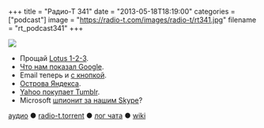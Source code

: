 +++
title = "Радио-Т 341"
date = "2013-05-18T18:19:00"
categories = ["podcast"]
image = "https://radio-t.com/images/radio-t/rt341.jpg"
filename = "rt_podcast341"
+++

![](https://radio-t.com/images/radio-t/rt341.jpg)

* Прощай [Lotus 1-2-3](http://www.zdnet.com/goodbye-lotus-1-2-3-7000015385/).
* [Что нам показал Google](http://mashable.com/2013/05/15/google-io-announcements-2013/).
* Email теперь и [с кнопкой](http://techcrunch.com/2013/05/15/google-makes-email-more-interactive-with-customizable-gmail-action-buttons/).
* [Острова Яндекса](http://clubs.ya.ru/company/replies.xml?item_no=66690).
* [Yahoo покупает Tumblr](http://www.adweek.com/news/technology/yahoo-talks-acquire-tumblr-149583).
* Microsoft [шпионит за нашим Skype](http://www.zdnet.com/is-microsoft-reading-your-skype-instant-messages-7000015388/)?

[аудио](http://cdn.radio-t.com/rt_podcast341.mp3) ● [radio-t.torrent](http://www.radio-t.com/torrents/rt_podcast341.mp3.torrent) ● [лог чата](http://chat.radio-t.com/logs/radio-t-341.html) ● [wiki](http://wiki.radio-t.com/%D0%92%D1%8B%D0%BF%D1%83%D1%81%D0%BA_341)<audio src="http://cdn.radio-t.com/rt_podcast341.mp3" preload="none"></audio>